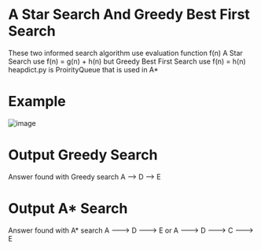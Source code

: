 # A Star Search And Greedy Best First Search
These two informed search algorithm use evaluation function f(n)
A Star Search use f(n) = g(n) + h(n) but Greedy Best First Search use f(n) = h(n)
heapdict.py is ProirityQueue that is used in A*
# Example

![image](https://github.com/user-attachments/assets/139effa7-00fe-4632-99be-7d8615777ad7)
# Output Greedy Search
Answer found with Greedy search
A --> D --> E
# Output A* Search
Answer found with A* search
A ---> D ---> E
or
A ---> D ---> C ---> E

